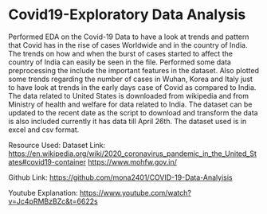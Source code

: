 # Covid19-Exploratory Data Analysis

Performed EDA on the Covid-19 Data to have a look at trends and pattern that Covid has in the rise of cases Worldwide and in the country of India. The trends on how and when the burst of cases started to affect the country of India can easily be seen in the file. Performed some data preprocessing the include the important features in the dataset. Also plotted some trends regarding the number of cases in Wuhan, Korea and Italy just to have look at trends in the early days case of Covid as compared to India. The data related to United States is downloaded from wikipedia and from Ministry of health and welfare for data related to India.
The dataset can be updated to the recent date as the script to download and transform the data is also included currently it has data till April 26th.
The dataset used is in excel and csv format.


Resource Used:
Dataset Link: https://en.wikipedia.org/wiki/2020_coronavirus_pandemic_in_the_United_States#covid19-container
              https://www.mohfw.gov.in/
              
Github Link: https://github.com/mona2401/COVID-19-Data-Analyisis

Youtube Explanation: https://www.youtube.com/watch?v=Jc4pRMBzBZc&t=6622s
